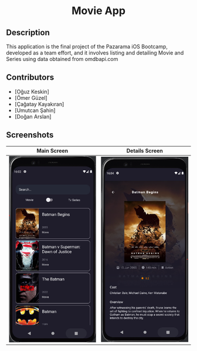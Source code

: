 <h1 align="center">
     Movie App
</h1>

## Description
<p>This application is the final project of the Pazarama iOS Bootcamp, developed as a team effort, and it involves listing and detailing Movie and Series using data obtained from omdbapi.com</p>


## Contributors
- [Oğuz Keskin]
- [Ömer Güzel]
- [Çağatay Kayakıran]
- [Umutcan Şahin]
- [Doğan Arslan]


## Screenshots

| Main Screen | Details Screen |
| ----------- | ---------------- |
| <img src="https://github.com/ogzkesk/FilmApp/blob/master/resim1.png" width="270"> | <img src="https://github.com/ogzkesk/FilmApp/blob/master/resim2.png" width="270">
